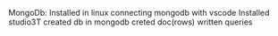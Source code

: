 MongoDb:
    Installed in linux
    connecting mongodb with vscode
    Installed studio3T
created db in mongodb
    creted doc(rows)
    written queries

    
